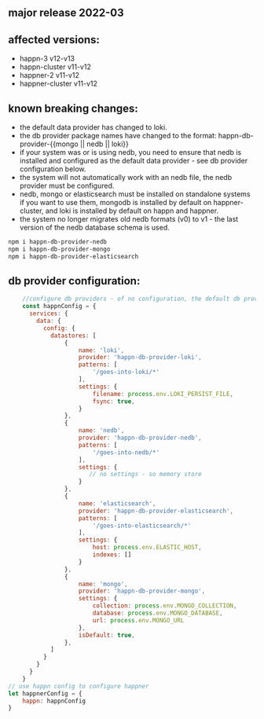 major release 2022-03
---------------------

affected versions:
------------------
- happn-3 v12-v13
- happn-cluster v11-v12
- happner-2 v11-v12
- happner-cluster v11-v12


known breaking changes:
---------------------------------

- the default data provider has changed to loki.
- the db provider package names have changed to the format: happn-db-provider-{{mongo || nedb || loki}}
- if your system was or is using nedb, you need to ensure that nedb is installed and configured as the default data provider - see db provider configuration below.
- the system will not automatically work with an nedb file, the nedb provider must be configured.
- nedb, mongo or elasticsearch must be installed on standalone systems if you want to use them, mongodb is installed by default on happner-cluster, and loki is installed by default on happn and happner.
- the system no longer migrates old nedb formats (v0) to v1 - the last version of the nedb database schema is used.

```bash
npm i happn-db-provider-nedb
npm i happn-db-provider-mongo
npm i happn-db-provider-elasticsearch
```

db provider configuration:
--------------------------
```javascript
    //configure db providers - of no configuration, the default db provider will be loki (system will fail if it is not installed)
    const happnConfig = {
      services: {
        data: {
          config: {
            datastores: [
                {
                    name: 'loki',
                    provider: 'happn-db-provider-loki',
                    patterns: [
                        '/goes-into-loki/*'
                    ],
                    settings: {
                        filename: process.env.LOKI_PERSIST_FILE,
                        fsync: true,
                    }
                },
                {
                    name: 'nedb',
                    provider: 'happn-db-provider-nedb',
                    patterns: [
                        '/goes-into-nedb/*'
                    ],
                    settings: {
                       // no settings - so memory store
                    }
                },
                {
                    name: 'elasticsearch',
                    provider: 'happn-db-provider-elasticsearch',
                    patterns: [
                        '/goes-into-elasticsearch/*'
                    ],
                    settings: {
                        host: process.env.ELASTIC_HOST,
                        indexes: []
                    }
                },
                {
                    name: 'mongo',
                    provider: 'happn-db-provider-mongo',
                    settings: {
                        collection: process.env.MONGO_COLLECTION,
                        database: process.env.MONGO_DATABASE,
                        url: process.env.MONGO_URL
                    },
                    isDefault: true,
                },
            ]
          }
        }
      }
    }
// use happn config to configure happner
let happnerConfig = {
    happn: happnConfig
}
```